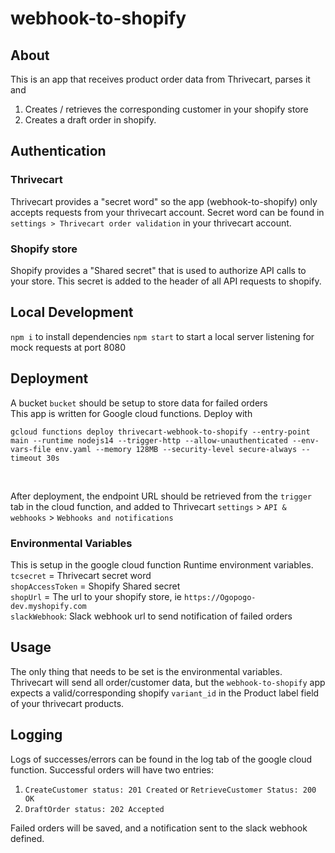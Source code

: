 # webhook-to-shopify

## About
This is an app that receives product order data from Thrivecart, parses it and
1. Creates / retrieves the corresponding customer in your shopify store
2. Creates a draft order in shopify.

## Authentication
### Thrivecart
Thrivecart provides a "secret word" so the app (webhook-to-shopify) only accepts requests from your thrivecart account. Secret word can be found in `settings > Thrivecart order validation` in your thrivecart account. 

### Shopify store
Shopify provides a "Shared secret" that is used to authorize API calls to your store. This secret is added to the header of all API requests to shopify. 

## Local Development
`npm i` to install dependencies
`npm start` to start a local server listening for mock requests at port 8080


## Deployment
A bucket `bucket` should be setup to store data for failed orders<br/>
This app is written for Google cloud functions. 
Deploy with <br/>

`gcloud functions deploy thrivecart-webhook-to-shopify --entry-point main --runtime nodejs14 --trigger-http --allow-unauthenticated --env-vars-file env.yaml --memory 128MB --security-level secure-always --timeout 30s`

<br/>

After deployment, the endpoint URL should be retrieved from the `trigger` tab in the cloud function, and added to Thrivecart `settings` > `API & webhooks` > `Webhooks and notifications`

### Environmental Variables
This is setup in the google cloud function Runtime environment variables.<br/>
`tcsecret` = Thrivecart secret word<br/>
`shopAccessToken` = Shopify Shared secret<br/>
`shopUrl` = The url to your shopify store, ie `https://Ogopogo-dev.myshopify.com`<br/>
`slackWebhook`: Slack webhook url to send notification of failed orders

## Usage
The only thing that needs to be set is the environmental variables. 
Thrivecart will send all order/customer data, but the `webhook-to-shopify` app expects a valid/corresponding shopify `variant_id` in the Product label field of your thrivecart products. <br/>

## Logging
Logs of successes/errors can be found in the log tab of the google cloud function. Successful orders will have two entries:
1. `CreateCustomer status: 201 Created` or `RetrieveCustomer Status: 200 OK`
2. `DraftOrder status: 202 Accepted`<br/>

 Failed orders will be saved, and a notification sent to the slack webhook defined.
 
